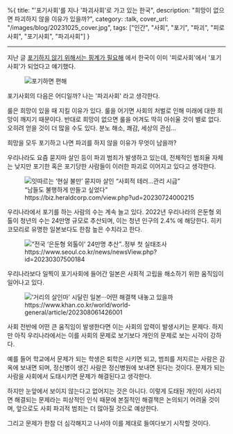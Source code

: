 %{
title: "'포기사회'를 지나 '파괴사회'로 가고 있는 한국",
description: "희망이 없으면 파괴하지 않을 이유가 있을까?",
category: :talk,
cover_url: "/images/blog/20231025_cover.jpg",
tags: ["인간", "사회", "포기", "파괴", "피로사회", "포기사회", "파괴사회"]
}

---

지난 글 [포기하지 않기 위해서는 핑계가 필요해](./excuse-to-avoid-giving-up) 에서 한국이 이미 '피로사회'에서 '포기사회'가 되었다고 얘기했다.

<figure>
  <img src="/images/blog/20231025_comfortable_to_give_up.webp" alt="포기하면 편해">
</figure>

포기사회의 다음은 어디일까? 나는 '파괴사회' 라고 생각한다.

룰은 희망이 있을 때 지킬 이유가 있다. 룰을 어기면 사회의 처벌로 인해 미래에 대한 희망이 깨지기 때문이다.
반대로 희망이 없으면 룰을 어겨도 딱히 아쉬울 것이 별로 없다. 오히려 얻을 것이 더 많을 수도 있다. 분노 해소, 쾌감, 세상의 관심...

희망을 모두 포기하고 나면 파괴를 하지 않을 이유가 무엇이 남을까?

우리나라도 요즘 묻지마 살인 등이 파괴 범죄가 발생하고 있는데, 전체적인 범죄율 자체는 낮지만 포기한 혹은 포기당한 사람들이 이러한 파괴로 이어지고 있다고 생각한다.

<figure>
  <img src="/images/blog/20231025_article_1.jpg" alt="잇따르는 ‘현실 불만’ 묻지마 살인 “사회적 테러…관리 시급”">
  <figcaption>“남들도 불행하게 만들고 싶었다” https://biz.heraldcorp.com/view.php?ud=20230724000215</figcaption>
</figure>

우리나라에서 포기를 하는 사람의 수는 계속 늘고 있다. 2022년 우리나라의 은둔형 외톨이 청년의 수는 24만명 규모로 추산되며, 이는 청년 인구의 2.4% 에 해당한다. 히키코모리로 유명한 일본보다도 한참 높은 수치라고 한다.

<figure>
  <img src="/images/blog/20231025_article_2.png" alt="“전국 ‘은둔형 외톨이’ 24만명 추산”..정부 첫 실태조사">
  <figcaption>https://www.seoul.co.kr/news/newsView.php?id=20230307500184</figcaption>
</figure>

우리나라보다 일찍이 포기사회에 들어간 일본은 사회적 고립을 해소하기 위한 움직임이 일어나고 있다.

<figure>
  <img src="/images/blog/20231025_article_3.jpg" alt="‘거리의 살인마’ 시달린 일본···어떤 해결책 내놓고 있을까">
  <figcaption>https://www.khan.co.kr/world/world-general/article/202308061426001</figcaption>
</figure>

사회 전반에 어떤 큰 움직임이 발생한다면 이는 사회의 압력이 발생시키는 문제다. 하지만 아직 우리나라에서는 이를 사회의 문제로 보기보다 개인의 문제로 보는 시각이 강하다.

예를 들어 학교에서 문제가 되는 학생은 퇴학은 시키면 되고, 범죄를 저지르는 사람은 감옥에 보내면 되며, 정신병이 생긴 사람은 정신병원에 보내면 된다는 것이다. 문제가 되는 사람을 사회에서 도태시키면 문제가 해결된다고 생각한다.

하지만 눈앞에서 보이지 않는다고 없어지는 것은 아니다. 이렇게 도태된 개인이 사라지면 해결되는 문제라는 피상적인 인식 때문에 본질적인 해결책은 논의되기 어려울 것이며, 앞으로도 사회 파괴적 범죄는 더 많아질 것으로 예상한다.

그리고 문제가 한참 더 심각해지고 나서야 이를 제대로 들여다보기 시작할 것이다.
